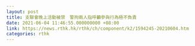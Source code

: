 ```yaml
---
layout: post
title: 支聯會晚上活動被禁　警拘兩人指呼籲參與行為極不負責
date: 2021-06-04 11:46:55.000000000 +08:00
link: https://news.rthk.hk/rthk/ch/component/k2/1594245-20210604.htm
categories: rthk
---
```



